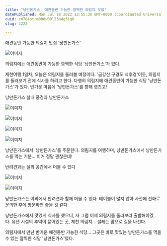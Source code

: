 ```yaml
---
title: "낭만돈가스, 애견동반 가능한 깜찍한 의림지 맛집"
datePublished: Mon Jul 18 2022 13:55:38 GMT+0000 (Coordinated Universal Time)
cuid: cm704otrm000w09l53n4g3iq0
slug: 4222

---
```



애견동반 가능한 의림지 맛집 '낭만돈가스'

![이미지](https://cdn.hashnode.com/res/hashnode/image/upload/v1739256949662/a6ab0a32-9392-45be-a632-8fde611402b0.jpeg)

의림지에는 애견동반이 가능한 깜찍한 식당 '낭만돈가스'가 있다.

제천여행 1일차, 오늘은 의림지를 둘러볼 예정이다. '금강산 구경도 식후경'이듯, 의림지를 둘러보기 전에 식사를 하려고 한다. 다행히 의림지에 애견동반이 가능한 식당 '낭만돈가스'가 있다. 반가운 마음에 '낭만돈가스'를 향해 렛츠고!

낭만돈가스 실내 풍경과 낭만돈가스

![이미지](https://cdn.hashnode.com/res/hashnode/image/upload/v1739256951615/e17b7619-16b4-4acf-ab38-1cdf5af69a1f.jpeg)

![이미지](https://cdn.hashnode.com/res/hashnode/image/upload/v1739256953481/1fc1ef15-d027-4b10-89a5-682d60388e36.jpeg)

![이미지](https://cdn.hashnode.com/res/hashnode/image/upload/v1739256955188/96109cc3-86aa-44a8-9117-86f3f3e2bbae.jpeg)

![이미지](https://cdn.hashnode.com/res/hashnode/image/upload/v1739256956861/ef62b856-9e4c-4c40-a50d-687bf015236c.jpeg)

낭만돈가스에서 '낭만돈가스'를 주문한다. 의림지를 여행하며, 낭만돈가스에서 낭만돈가스를 먹는 기분... 이거 정말 괜찮은데!

반려견과는 실외 공간에서 머물 수 있다

![이미지](https://cdn.hashnode.com/res/hashnode/image/upload/v1739256959165/42753423-9979-4571-9829-f8164c6d299e.jpeg)

![이미지](https://cdn.hashnode.com/res/hashnode/image/upload/v1739256961278/0b4e793d-946e-4480-ab6b-e5cd1660dce3.jpeg)

낭만돈가스는 야외에서 반려견과 함께 머물 수 있다. 테이블이 많지 않아 사전에 전화로 문의한 후에 방문하면 좋을 것 같다.

낭만돈가스에서 맛있게 식사를 했으니, 자 그럼 이제 의림지를 둘러보러 출발해야겠다. 유년 시절의 추억이 묻어있는 곳, 제천 의림지... 설레는 맘으로 길을 나선다.

의림지에서 만난 반가운 애견동반 가능한 식당... 그곳은 바로 맛있는 낭만돈가스를 먹을 수 있는 깜찍한 식당 '낭만돈가스'였다.